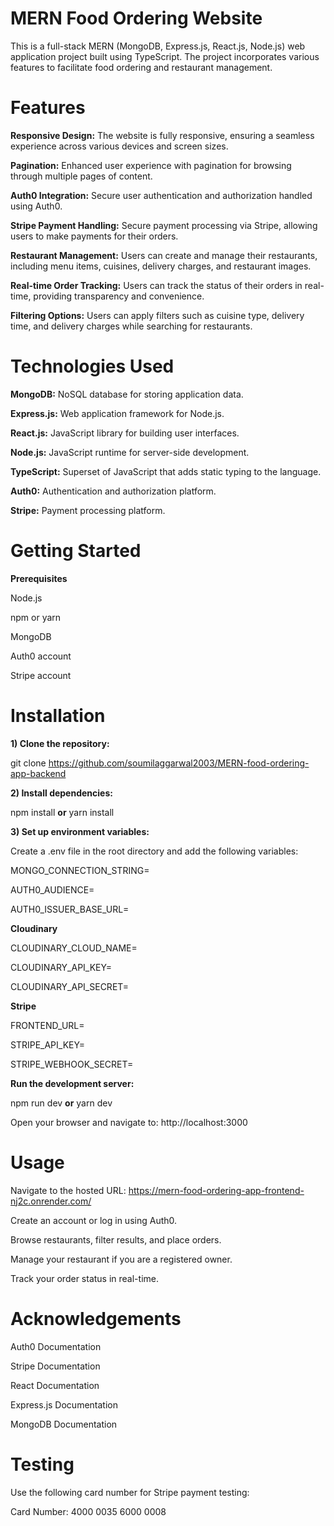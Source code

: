 # MERN Food Ordering Website
This is a full-stack MERN (MongoDB, Express.js, React.js, Node.js) web application project built using TypeScript. The project incorporates various features to facilitate food ordering and restaurant management.

# Features
**Responsive Design:** The website is fully responsive, ensuring a seamless experience across various devices and screen sizes.

**Pagination:** Enhanced user experience with pagination for browsing through multiple pages of content.

**Auth0 Integration:** Secure user authentication and authorization handled using Auth0.

**Stripe Payment Handling:** Secure payment processing via Stripe, allowing users to make payments for their orders.

**Restaurant Management:** Users can create and manage their restaurants, including menu items, cuisines, delivery charges, and restaurant images.

**Real-time Order Tracking:** Users can track the status of their orders in real-time, providing transparency and convenience.

**Filtering Options:** Users can apply filters such as cuisine type, delivery time, and delivery charges while searching for restaurants.

# Technologies Used
**MongoDB:** NoSQL database for storing application data.

**Express.js:** Web application framework for Node.js.

**React.js:** JavaScript library for building user interfaces.

**Node.js:** JavaScript runtime for server-side development.

**TypeScript:** Superset of JavaScript that adds static typing to the language.

**Auth0:** Authentication and authorization platform.

**Stripe:** Payment processing platform.
# Getting Started
**Prerequisites**

Node.js

npm or yarn

MongoDB

Auth0 account

Stripe account

# Installation

**1) Clone the repository:**

git clone https://github.com/soumilaggarwal2003/MERN-food-ordering-app-backend

**2) Install dependencies:**

npm install
**or** 
yarn install

**3) Set up environment variables:**

Create a .env file in the root directory and add the following variables:

MONGO_CONNECTION_STRING=

AUTH0_AUDIENCE=

AUTH0_ISSUER_BASE_URL=

**Cloudinary**

CLOUDINARY_CLOUD_NAME=

CLOUDINARY_API_KEY=

CLOUDINARY_API_SECRET=

**Stripe**

FRONTEND_URL= 

STRIPE_API_KEY=

STRIPE_WEBHOOK_SECRET=

**Run the development server:**

npm run dev
**or**
yarn dev

Open your browser and navigate to: http://localhost:3000

# Usage
Navigate to the hosted URL: https://mern-food-ordering-app-frontend-nj2c.onrender.com/

Create an account or log in using Auth0.

Browse restaurants, filter results, and place orders.

Manage your restaurant if you are a registered owner.

Track your order status in real-time.

# Acknowledgements

Auth0 Documentation

Stripe Documentation

React Documentation

Express.js Documentation

MongoDB Documentation

# Testing
Use the following card number for Stripe payment testing:

Card Number: 4000 0035 6000 0008
